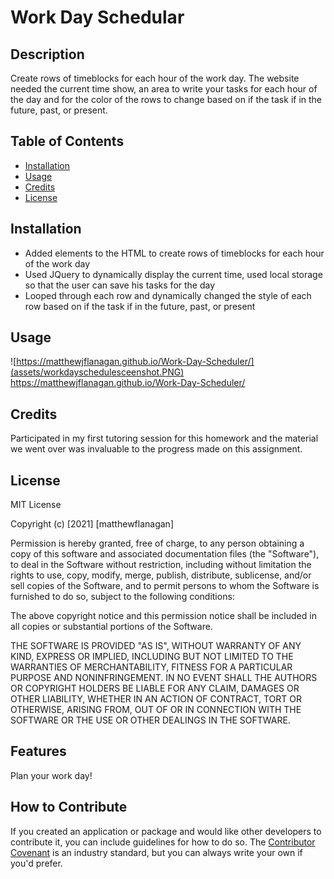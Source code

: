 # Work Day Schedular

## Description
Create rows of timeblocks for each hour of the work day. The website needed the current time show, an area to write your tasks for each hour of the day and for the color of the rows to change based on if the task if in the future, past, or present.

## Table of Contents
- [Installation](#installation)
- [Usage](#usage)
- [Credits](#credits)
- [License](#license)

## Installation
- Added elements to the HTML to create rows of timeblocks for each hour of the work day 
- Used JQuery to dynamically display the current time, used local storage so that the user can save his tasks for the day
- Looped through each row and dynamically changed the style of each row based on if the task if in the future, past, or present

## Usage
![https://matthewjflanagan.github.io/Work-Day-Scheduler/](assets/workdayschedulesceenshot.PNG)
https://matthewjflanagan.github.io/Work-Day-Scheduler/

## Credits
Participated in my first tutoring session for this homework and the material we went over was invaluable to the progress made on this assignment.

## License
MIT License

Copyright (c) [2021] [matthewflanagan]

Permission is hereby granted, free of charge, to any person obtaining a copy
of this software and associated documentation files (the "Software"), to deal
in the Software without restriction, including without limitation the rights
to use, copy, modify, merge, publish, distribute, sublicense, and/or sell
copies of the Software, and to permit persons to whom the Software is
furnished to do so, subject to the following conditions:

The above copyright notice and this permission notice shall be included in all
copies or substantial portions of the Software.

THE SOFTWARE IS PROVIDED "AS IS", WITHOUT WARRANTY OF ANY KIND, EXPRESS OR
IMPLIED, INCLUDING BUT NOT LIMITED TO THE WARRANTIES OF MERCHANTABILITY,
FITNESS FOR A PARTICULAR PURPOSE AND NONINFRINGEMENT. IN NO EVENT SHALL THE
AUTHORS OR COPYRIGHT HOLDERS BE LIABLE FOR ANY CLAIM, DAMAGES OR OTHER
LIABILITY, WHETHER IN AN ACTION OF CONTRACT, TORT OR OTHERWISE, ARISING FROM,
OUT OF OR IN CONNECTION WITH THE SOFTWARE OR THE USE OR OTHER DEALINGS IN THE
SOFTWARE.

## Features
Plan your work day! 

## How to Contribute
If you created an application or package and would like other developers to contribute it, you can include guidelines for how to do so. The [Contributor Covenant](https://www.contributor-covenant.org/) is an industry standard, but you can always write your own if you'd prefer.
